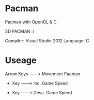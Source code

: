 Pacman
======

Pacman with OpenGL &amp; C

3D PACMAN :)

Compiler: Visual Studio 2012
Language: C

Useage
======

Arrow Keys    --->    Movement Pacman
+ Key         --->    Inc. Game Speed
- Key         --->    Desc. Game Speed
